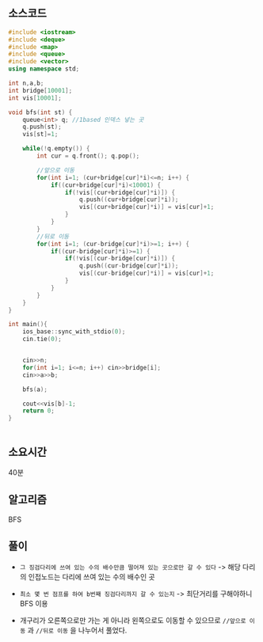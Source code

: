 ## 소스코드

```cpp
#include <iostream>
#include <deque>
#include <map>
#include <queue>
#include <vector>
using namespace std;

int n,a,b;
int bridge[10001];
int vis[10001];

void bfs(int st) {
    queue<int> q; //1based 인덱스 넣는 곳
    q.push(st);
    vis[st]=1;

    while(!q.empty()) {
        int cur = q.front(); q.pop();

        //앞으로 이동
        for(int i=1; (cur+bridge[cur]*i)<=n; i++) {
            if((cur+bridge[cur]*i)<10001) {
                if(!vis[(cur+bridge[cur]*i)]) {
                    q.push((cur+bridge[cur]*i));
                    vis[(cur+bridge[cur]*i)] = vis[cur]+1;
                }
            }
        }
        //뒤로 이동
        for(int i=1; (cur-bridge[cur]*i)>=1; i++) {
            if((cur-bridge[cur]*i)>=1) {
                if(!vis[(cur-bridge[cur]*i)]) {
                    q.push((cur-bridge[cur]*i));
                    vis[(cur-bridge[cur]*i)] = vis[cur]+1;
                }
            }
        }
    }
}

int main(){
    ios_base::sync_with_stdio(0);
    cin.tie(0);


    cin>>n;
    for(int i=1; i<=n; i++) cin>>bridge[i];
    cin>>a>>b;

    bfs(a);

    cout<<vis[b]-1;
    return 0;
}



```

## 소요시간

40분

## 알고리즘

BFS

## 풀이

- `그 징검다리에 쓰여 있는 수의 배수만큼 떨어져 있는 곳으로만 갈 수 있다` -> 해당 다리의 인접노드는 다리에 쓰여 있는 수의 배수인 곳
- `최소 몇 번 점프를 하여 b번째 징검다리까지 갈 수 있는지` -> 최단거리를 구해야하니 BFS 이용

- 개구리가 오른쪽으로만 가는 게 아니라 왼쪽으로도 이동할 수 있으므로 `//앞으로 이동` 과 `//뒤로 이동` 을 나누어서 풀었다.
